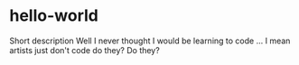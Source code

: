 # hello-world
Short description
Well I never thought I would be learning to code 
... I mean artists just don't code do they? Do they?
